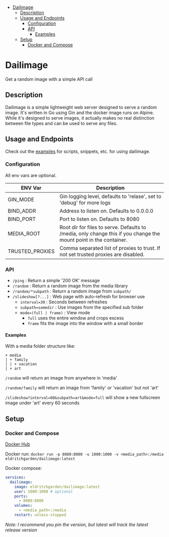 - [Dailimage](#dailimage)
  - [Description](#description)
  - [Usage and Endpoints](#usage-and-endpoints)
    - [Configuration](#configuration)
    - [API](#api)
      - [Examples](#examples)
  - [Setup](#setup)
    - [Docker and Compose](#docker-and-compose)

# Dailimage
Get a random image with a simple API call

## Description
Dailimage is a simple lightweight web server designed to serve a random image.
It's written in Go using Gin and the docker image runs on Alpine.
While it's designed to serve images, it actually makes no real distinction
between file types and can be used to serve any files.

## Usage and Endpoints
Check out the [examples](docs/example/) for scripts, snippets, etc. for using
dailimage.

### Configuration
All env vars are optional.
<table>
  <thead>
    <tr>
      <th>ENV Var</th>
      <th>Description</th>
    </tr>
  </thead>
  <tbody>
    <tr>
      <td>GIN_MODE</td>
      <td>Gin logging level, defaults to 'relase', set to 'debug'
      for more logs</td>
    </tr>
    <tr>
      <td>BIND_ADDR</td>
      <td>Address to listen on. Defaults to 0.0.0.0</td>
    </tr>
    <tr>
      <td>BIND_PORT</td>
      <td>Port to listen on. Defaults to 8080</td>
    </tr>
    <tr>
      <td>MEDIA_ROOT</td>
      <td>Root dir for files to serve. Defaults to /media, only change this if
      you change the mount point in the container.</td>
    </tr>
    <tr>
      <td>TRUSTED_PROXIES</td>
      <td>Comma separated list of proxies to trust. If not set trusted proxies
      are disabled.</td>
    </tr>
  </tbody>
</table>

### API
- `/ping` : Return a simple '200 OK' message
- `/random` : Return a random image from the media library
- `/random/*subpath` : Return a random image from `subpath/`
- `/slideshow[?...]` : Web page with auto-refresh for browser use
  - `interval=30` : Seconds between refreshes
  - `subpath=somedir` : Use images from the specified sub folder
  - `mode=(full | frame)` : View mode
    - `full` uses the entire window and crops excess
    - `frame` fits the image into the window with a small border

#### Examples
With a media folder structure like:
```
+ media
| + family
| | + vacation
| + art
```

`/random` will return an image from anywhere in 'media'

`/random/family` will return an image from 'family' or 'vacation' but not 'art'

`/slideshow?interval=60&subpath=art&mode=full` will show a new fullscreen image under 'art' every 60 seconds

## Setup
### Docker and Compose
[Docker Hub](https://hub.docker.com/r/eldritchgarden/dailimage)

Docker run:
`docker run -p 8080:8080 -u 1000:1000 -v <media_path>:/media eldritchgarden/dailimage:latest`

Docker compose:
```yaml
services:
  dailimage:
    image: eldritchgarden/dailimage:latest
    user: 1000:1000 # optional
    ports:
      - 8080:8080
    volumes:
      - <media_path>:/media
    restart: unless-stopped
```

*Note: I recommend you pin the version, but latest will track the latest
release version*
